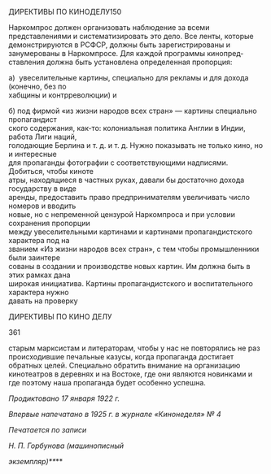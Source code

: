 ДИРЕКТИВЫ ПО КИНОДЕЛУ150

Наркомпрос должен организовать наблюдение за всеми представлениями и система­тизировать это дело. Все ленты, которые демонстрируются в РСФСР, должны быть за­регистрированы и занумерованы в Наркомпросе. Для каждой программы кинопред­ставления должна быть установлена определенная пропорция:

а)  увеселительные картины, специально для рекламы и для дохода (конечно, без по­  
хабщины и контрреволюции) и

б) под фирмой «из жизни народов всех стран» — картины специально пропагандист­  
ского содержания, как-то: колониальная политика Англии в Индии, работа Лиги наций,  
голодающие Берлина и т. д. и т. д. Нужно показывать не только кино, но и интересные  
для пропаганды фотографии с соответствующими надписями. Добиться, чтобы киноте­  
атры, находящиеся в частных руках, давали бы достаточно дохода государству в виде  
аренды, предоставить право предпринимателям увеличивать число номеров и вводить  
новые, но с непременной цензурой Наркомпроса и при условии сохранения пропорции  
между увеселительными картинами и картинами пропагандистского характера под на­  
званием «Из жизни народов всех стран», с тем чтобы промышленники были заинтере­  
сованы в создании и производстве новых картин. Им должна быть в этих рамках дана  
широкая инициатива. Картины пропагандистского и воспитательного характера нужно  
давать на проверку

  

ДИРЕКТИВЫ ПО КИНО ДЕЛУ

  

361

  

старым марксистам и литераторам, чтобы у нас не повторялись не раз происходившие печальные казусы, когда пропаганда достигает обратных целей. Специально обратить внимание на организацию кинотеатров в деревнях и на Востоке, где они являются но­винками и где поэтому наша пропаганда будет особенно успешна.

  

_Продиктовано 17 января 1922 г._

_Впервые напечатано в 1925 г. в журнале «Кинонеделя» № 4_

  

_Печатается по записи_

_Н. П. Горбунова (машинописный_

_экземпляр)**_**